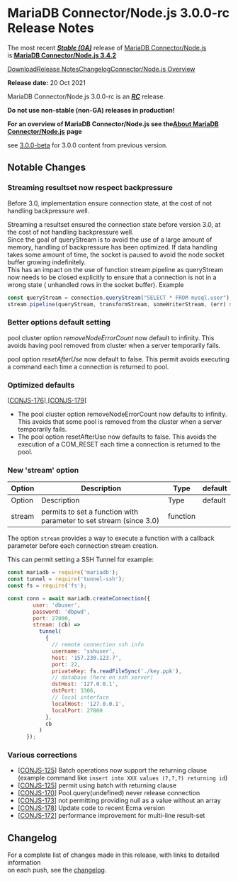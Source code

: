 # MariaDB Connector/Node.js 3.0.0-rc Release Notes

The most recent [_**Stable (GA)**_](../../../mariadb-release-criteria.md) release of [MariaDB Connector/Node.js](https://github.com/mariadb-corporation/docs-release-notes/blob/test/kb/en/about-mariadb-connector-nodejs/README.md) is:[**MariaDB Connector/Node.js 3.4.2**](mariadb-connector-node-js-3-4-2-release-notes.md)

[Download](https://mariadb.com/downloads/#connectors)[Release Notes](mariadb-connector-node-js-3-0-0-rc-release-notes.md)[Changelog](../changelogs/mariadb-connector-nodejs-3x-changelogs/mariadb-connector-nodejs-300-rc-changelog.md)[Connector/Node.js Overview](https://github.com/mariadb-corporation/docs-release-notes/blob/test/kb/en/about-mariadb-connector-nodejs/README.md)

**Release date:** 20 Oct 2021

MariaDB Connector/Node.js 3.0.0-rc is an [_**RC**_](../../../mariadb-release-criteria.md) release.

**Do not use non-stable (non-GA) releases in production!**

**For an overview of MariaDB Connector/Node.js see the**[**About MariaDB Connector/Node.js**](https://github.com/mariadb-corporation/docs-release-notes/blob/test/kb/en/about-mariadb-connectornodejs/README.md) **page**

see [3.0.0-beta](mariadb-connector-node-js-3-0-0-beta-release-notes.md) for 3.0.0 content from previous version.

## Notable Changes

### Streaming resultset now respect backpressure

Before 3.0, implementation ensure connection state, at the cost of not handling backpressure well.

Streaming a resultset ensured the connection state before version 3.0, at the cost of not handling backpressure well.\
Since the goal of queryStream is to avoid the use of a large amount of memory, handling of backpressure has been optimized. If data handling takes some amount of time, the socket is paused to avoid the node socket buffer growing indefinitely.\
This has an impact on the use of function stream.pipeline as queryStream now needs to be closed explicitly to ensure that a connection is not in a wrong state ( unhandled rows in the socket buffer). Example

```js
const queryStream = connection.queryStream("SELECT * FROM mysql.user");
stream.pipeline(queryStream, transformStream, someWriterStream, (err) => { queryStream.close(); });
```

### Better options default setting

pool cluster option _removeNodeErrorCount_ now default to infinity. This avoids having pool removed from cluster when a server temporarily fails.

pool option _resetAfterUse_ now default to false. This permit avoids executing a command each time a connection is returned to pool.

### Optimized defaults

\[[CONJS-176](https://jira.mariadb.org/browse/CONJS-176)],\[[CONJS-179](https://jira.mariadb.org/browse/CONJS-179)]

* The pool cluster option removeNodeErrorCount now defaults to infinity. This avoids that some pool is removed from the cluster when a server temporarily fails.
* The pool option resetAfterUse now defaults to false. This avoids the execution of a COM\_RESET each time a connection is returned to the pool.

### New 'stream' option

| Option | Description                                                        | Type     | default |
| ------ | ------------------------------------------------------------------ | -------- | ------- |
| Option | Description                                                        | Type     | default |
| stream | permits to set a function with parameter to set stream (since 3.0) | function |         |

The option `stream` provides a way to execute a function with a callback parameter before each connection stream creation.

This can permit setting a SSH Tunnel for example:

```js
const mariadb = require('mariadb');
const tunnel = require('tunnel-ssh');
const fs = require('fs');

const conn = await mariadb.createConnection({
        user: 'dbuser',
        password: 'dbpwd',
        port: 27000,
        stream: (cb) => 
          tunnel(
            {
              // remote connection ssh info
              username: 'sshuser',
              host: '157.230.123.7',
              port: 22,
              privateKey: fs.readFileSync('./key.ppk'),
              // database (here on ssh server)
              dstHost: '127.0.0.1',
              dstPort: 3306,
              // local interface
              localHost: '127.0.0.1',
              localPort: 27000
            },
            cb
          )
      });
```

### Various corrections

* \[[CONJS-125](https://jira.mariadb.org/browse/CONJS-125)] Batch operations now support the returning clause (example command like `insert into XXX values (?,?,?) returning id`)
* \[[CONJS-125](https://jira.mariadb.org/browse/CONJS-125)] permit using batch with returning clause
* \[[CONJS-170](https://jira.mariadb.org/browse/CONJS-170)] Pool.query(undefined) never release connection
* \[[CONJS-173](https://jira.mariadb.org/browse/CONJS-173)] not permitting providing null as a value without an array
* \[[CONJS-178](https://jira.mariadb.org/browse/CONJS-178)] Update code to recent Ecma version
* \[[CONJS-172](https://jira.mariadb.org/browse/CONJS-172)] performance improvement for multi-line result-set

## Changelog

For a complete list of changes made in this release, with links to detailed information\
on each push, see the [changelog](../changelogs/mariadb-connector-nodejs-3x-changelogs/mariadb-connector-nodejs-300-rc-changelog.md).

